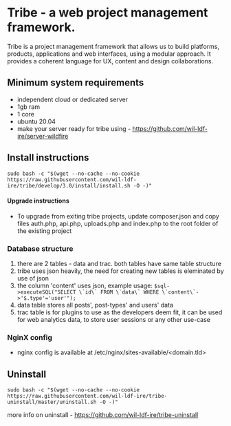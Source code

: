 # Tribe - a web project management framework.

Tribe is a project management framework that allows us to build platforms, products, applications and web interfaces, using a modular approach. It provides a coherent language for UX, content and design collaborations.

## Minimum system requirements
- independent cloud or dedicated server
- 1gb ram
- 1 core
- ubuntu 20.04
- make your server ready for tribe using - https://github.com/wil-ldf-ire/server-wildfire

## Install instructions
```
sudo bash -c "$(wget --no-cache --no-cookie https://raw.githubusercontent.com/wil-ldf-ire/tribe/develop/3.0/install/install.sh -O -)"
```

#### Upgrade instructions
- To upgrade from exiting tribe projects, update composer.json and copy files auth.php, api.php, uploads.php and index.php to the root folder of the existing project

### Database structure
1. there are 2 tables - data and trac. both tables have same table structure
2. tribe uses json heavily, the need for creating new tables is eleminated by use of json
3. the column 'content' uses json, example usage:
```$sql->executeSQL("SELECT \`id\` FROM \`data\` WHERE \`content\`->'$.type'='user'");```
4. data table stores all posts', post-types' and users' data
5. trac table is for plugins to use as the developers deem fit, it can be used for web analytics data, to store user sessions or any other use-case

### NginX config
- nginx config is available at /etc/nginx/sites-available/&lt;domain.tld&gt;

## Uninstall
```
sudo bash -c "$(wget --no-cache --no-cookie https://raw.githubusercontent.com/wil-ldf-ire/tribe-uninstall/master/uninstall.sh -O -)"
```
more info on uninstall - https://github.com/wil-ldf-ire/tribe-uninstall